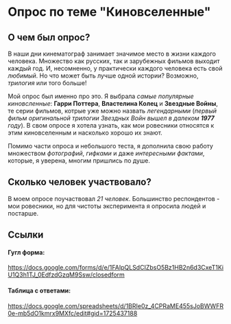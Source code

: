 # Опрос по теме "Киновселенные"
## О чем был опрос?
В наши дни кинематограф занимает значимое место в жизни каждого человека. Множество как русских, так и зарубежных фильмов выходит каждый год. И, несомненно, у практически каждого человека есть свой *любимый*. Но что может быть лучше одной истории? Возможно, *трилогия* или того больше!

Мой опрос был именно про это. Я выбрала *самые популярные киновсленные*: **Гарри Поттера**, **Властелина Колец** и **Звездные Войны**, те серии фильмов, котрые уже можно назвать *легендарными* (*первый фильм оригинальной трилогии Звездных Войн вышел в далеком **1977** году*). В свом опросе я хотела узнать, как мои ровесники относятся к этим киновселенным и насколько хорошо их знают. 

Помимо части опроса и небольшого теста, я дополнила свою работу множеством *фотографий*, *гифками* и даже *интересными фактами*, которые, я уверена, многим пришлись по душе.
## Сколько человек участвовало? 
В моем опросе поучаствовал *21 человек*. Большинство респондентов - мои ровесники, но для чистоты эксперимента я опросила людей и постарше.
## Ссылки
#### Гугл форма:
https://docs.google.com/forms/d/e/1FAIpQLSdCIZbsO5Bz1HB2n6d3CxeT1KiU1Q3h1TJ_0EdfzdGzqM9Ssw/closedform
#### Таблица с ответами:
https://docs.google.com/spreadsheets/d/1BRIe0z_4CPRaME455sJoBWWFR0e-mb5dO1kmrx9MXfc/edit#gid=1725437188
